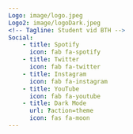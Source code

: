 ```yaml
---
Logo: image/logo.jpeg
Logo2: image/logoDark.jpeg
<!-- Tagline: Student vid BTH -->
Social:
    - title: Spotify
      icon: fab fa-spotify
    - title: Twitter
      icon: fab fa-twitter
    - title: Instagram
      icon: fab fa-instagram
    - title: YouTube
      icon: fab fa-youtube
    - title: Dark Mode
      url: ?action=theme
      icon: fas fa-moon
---
```

